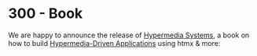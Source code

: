 # 300 - Book

We are happy to announce the release of [Hypermedia Systems](https://hypermedia.systems/), a book on how to build [Hypermedia-Driven Applications](https://htmx.org/essays/hypermedia-driven-applications/) using htmx & more:

